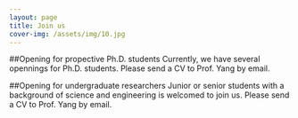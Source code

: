 ```yaml
---
layout: page
title: Join us
cover-img: /assets/img/10.jpg
---
```


##Opening for propective Ph.D. students
Currently, we have several opennings for Ph.D. students. Please send a CV to Prof. Yang by email.

##Opening for undergraduate researchers
Junior or senior students with a background of science and engineering is welcomed to join us. Please send a CV to Prof. Yang by email.
